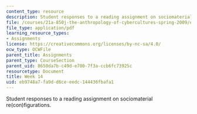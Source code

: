 ```yaml
---
content_type: resource
description: Student responses to a reading assignment on sociomaterial re(con)figurations.
file: /courses/21a-850j-the-anthropology-of-cybercultures-spring-2009/eb9748a7fa9dd6ceeedc144436fbafa1_MIT21A_850Js09_week14.pdf
file_type: application/pdf
learning_resource_types:
- Assignments
license: https://creativecommons.org/licenses/by-nc-sa/4.0/
ocw_type: OCWFile
parent_title: Assignments
parent_type: CourseSection
parent_uid: 8650da7b-c49d-e700-7f3a-ccb6fc73925c
resourcetype: Document
title: Week 14
uid: eb9748a7-fa9d-d6ce-eedc-144436fbafa1
---
```

Student responses to a reading assignment on sociomaterial re(con)figurations.